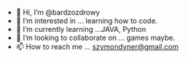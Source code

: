 - 👋 Hi, I’m @bardzozdrowy
- 👀 I’m interested in ... learning how to code.
- 🌱 I’m currently learning ...JAVA, Python
- 💞️ I’m looking to collaborate on ... games maybe.
- 📫 How to reach me ... szymondyner@gmail.com
